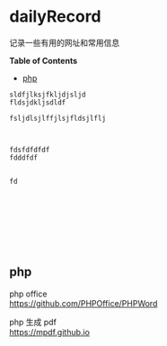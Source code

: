 # dailyRecord
记录一些有用的网址和常用信息

**Table of Contents**

 * [php](#php)



```
sldfjlksjfkljdjsljd
fldsjdkljsdldf

fsljdlsjlffjlsjfldsjlflj



fdsfdfdfdf
fdddfdf


fd









```




















## php
php office <br>
https://github.com/PHPOffice/PHPWord

php 生成 pdf <br>
https://mpdf.github.io
